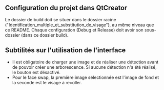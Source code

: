 ## Configuration du projet dans QtCreator
Le dossier de build doit se situer dans le dossier racine ("Identification_multiple_et_substitution_de_visage"), au même niveau que ce README. Chaque configuration (Debug et Release) doit avoir son sous-dossier (dans ce dossier build).

## Subtilités sur l'utilisation de l'interface
- Il est obligatoire de charger une image et de réaliser une détection avant de pouvoir créer une arborescence. Si aucune détection n'a été réalisé, le bouton est désactivé.
- Pour le face swap, la première image sélectionnée est l'image de fond et la seconde est le visage à recoller.
